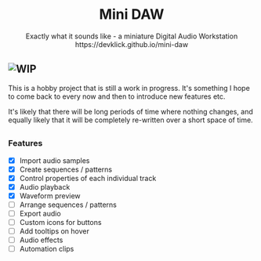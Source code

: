 <h1 align="center">
    Mini DAW 
</h1>

<p align="center">
    Exactly what it sounds like - a miniature Digital Audio Workstation
    <br/>
    https://devklick.github.io/mini-daw
</p>

## ![WIP](https://img.shields.io/static/v1?label=status&message=WIP&color=yellow&style=for-the-badge)

This is a hobby project that is still a work in progress. It's something I hope to come back to every now and then to introduce new features etc.

It's likely that there will be long periods of time where nothing changes, and equally likely that it will be completely re-written over a short space of time. 

## 

### Features

- [x] Import audio samples
- [x] Create sequences / patterns
- [x] Control properties of each individual track
- [x] Audio playback
- [x] Waveform preview
- [ ] Arrange sequences / patterns
- [ ] Export audio
- [ ] Custom icons for buttons
- [ ] Add tooltips on hover
- [ ] Audio effects
- [ ] Automation clips